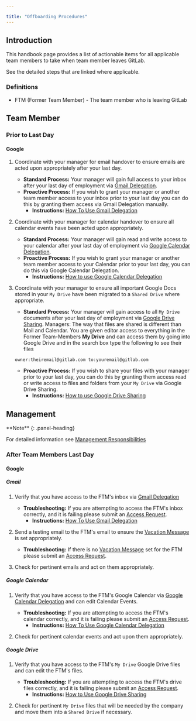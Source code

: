 ```yaml
---

title: "Offboarding Procedures"
---
```










## Introduction

This handbook page provides a list of actionable items for all applicable team members to take when team member leaves GitLab.

See the detailed steps that are linked where applicable.

### Definitions

- FTM (Former Team Member) - The team member who is leaving GitLab

## Team Member

### Prior to Last Day

#### Google

1. Coordinate with your manager for email handover to ensure emails are acted upon appropriately after your last day.

    - **Standard Process:** Your manager will gain full access to your inbox after your last day of employment via [Gmail Delegation](https://support.google.com/mail/answer/138350?hl=en).
    - **Proactive Process:** If you wish to grant your manager or another team member access to your inbox prior to your last day you can do this by granting them access via Gmail Delegation manually.
        - **Instructions:** [How To Use Gmail Delegation](/handbook/business-technology/end-user-services/how-to-articles/google-workspace/gmail-delegation/)

1. Coordinate with your manager for calendar handover to ensure all calendar events have been acted upon appropriately.

    - **Standard Process:** Your manager will gain read and write access to your calendar after your last day of employment via [Google Calendar Delegation](https://support.google.com/calendar/answer/37082).
    - **Proactive Process:** If you wish to grant your manager or another team member access to your Calendar prior to your last day, you can do this via Google Calendar Delegation.
        - **Instructions:** [How to use Google Calendar Delegation](/handbook/business-technology/end-user-services/how-to-articles/google-workspace/google-calendar-delegation#how-to-add-a-google-calendar-delegate)

1. Coordinate with your manager to ensure all important Google Docs stored in your `My Drive` have been migrated to a `Shared Drive` where appropriate.

    - **Standard Process:** Your manager will gain access to all `My Drive` documents after your last day of employment via [Google Drive Sharing](https://support.google.com/drive/answer/2494822?hl=en&ref_topic=7000947). Managers: The way that files are shared is different than Mail and Calendar. You are given editor access to everything in the Former Team-Members **My Drive** and can access them by going into Google Drive and in the search box type the following to see their files

    ```owner:theiremail@gitlab.com to:youremail@gitlab.com```

    - **Proactive Process:** If you wish to share your files with your manager prior to your last day, you can do this by granting them access read or write access to files and folders from your `My Drive` via Google Drive Sharing.
        - **Instructions:** [How to use Google Drive Sharing](/handbook/business-technology/end-user-services/how-to-articles/google-workspace/google-drive-sharing#how-to-share-google-drive-files)

## Management

<div class="panel panel-info">
**Note**
{: .panel-heading}
<div class="panel-body">

For detailed information see [Management Responsibilities](/handbook/business-technology/end-user-services/offboarding/management-responsibilities/)

</div>
</div>

### After Team Members Last Day

#### Google

##### Gmail

1. Verify that you have access to the FTM's inbox via [Gmail Delegation](https://support.google.com/mail/answer/138350?hl=en)

    - **Troubleshooting:** If you are attempting to access the FTM's inbox correctly, and it is failing please submit an [Access Request](https://gitlab.com/gitlab-com/team-member-epics/access-requests/-/issues/new?issuable_template=Individual_Bulk_Access_Request).
        - **Instructions:** [How To Use Gmail Delegation](/handbook/business-technology/end-user-services/how-to-articles/google-workspace/gmail-delegation/)

1. Send a testing email to the FTM's email to ensure the [Vacation Message](https://support.google.com/mail/answer/25922?hl=en&co=GENIE.Platform%3DDesktop) is set appropriately.

    - **Troubleshooting:** If there is no [Vacation Message](https://support.google.com/mail/answer/25922?hl=en&co=GENIE.Platform%3DDesktop) set for the FTM please submit an [Access Request](https://gitlab.com/gitlab-com/team-member-epics/access-requests/-/issues/new?issuable_template=Individual_Bulk_Access_Request).

1. Check for pertinent emails and act on them appropriately.

##### Google Calendar

1. Verify that you have access to the FTM's Google Calendar via [Google Calendar Delegation](https://support.google.com/calendar/answer/37082) and can edit Calendar Events.

    - **Troubleshooting:** If you are attempting to access the FTM's calendar correctly, and it is failing please submit an [Access Request](https://gitlab.com/gitlab-com/team-member-epics/access-requests/-/issues/new?issuable_template=Individual_Bulk_Access_Request).
        - **Instructions:** [How To Use Google Calendar Delegation](/handbook/business-technology/end-user-services/how-to-articles/google-workspace/google-calendar-delegation#how-to-access-google-calendar-delegation)

1. Check for pertinent calendar events and act upon them appropriately.

##### Google Drive

1. Verify that you have access to the FTM's `My Drive` Google Drive files and can edit the FTM's files.
      - **Troubleshooting:** If you are attempting to access the FTM's drive files correctly, and it is failing please submit an [Access Request](https://gitlab.com/gitlab-com/team-member-epics/access-requests/-/issues/new?issuable_template=Individual_Bulk_Access_Request).
          - **Instructions:** [How to Use Google Drive Sharing](/handbook/business-technology/end-user-services/how-to-articles/google-workspace/google-drive-sharing)

1. Check for pertinent `My Drive` files that will be needed by the company and move them into a `Shared Drive` if necessary.

